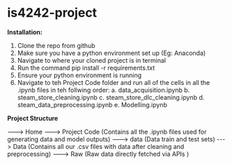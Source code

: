 # is4242-project
 **Installation:**
 
 1. Clone the repo from github
 2. Make sure you have a python environment set up (Eg: Anaconda)
 3. Navigate to where your cloned project is in terminal
 4. Run the command pip install -r requirements.txt
 5. Ensure your python environment is running
 6. Navigate to teh Project Code folder and run all of the cells in all the .ipynb files in teh follwing order:
    a. data_acquisition.ipynb
    b. steam_store_cleaning.ipynb
    c. steam_store_dlc_cleaning.ipynb
    d. steam_data_preprocessing.ipynb
    e. Modelling.ipynb
    
 **Project Structure** 
 
  ---> Home
    ---> Project Code (Contains all the .ipynb files used for generating data and model outputs)
      ---> data (Data train and test sets)
    ---> Data (Contains all our .csv files with data after cleaning and preprocessing)
      ---> Raw (Raw data directly fetched via APIs )
 
 
